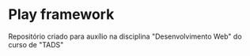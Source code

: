 # Play framework

Repositório criado para auxílio na disciplina "Desenvolvimento Web" do curso de "TADS" 
